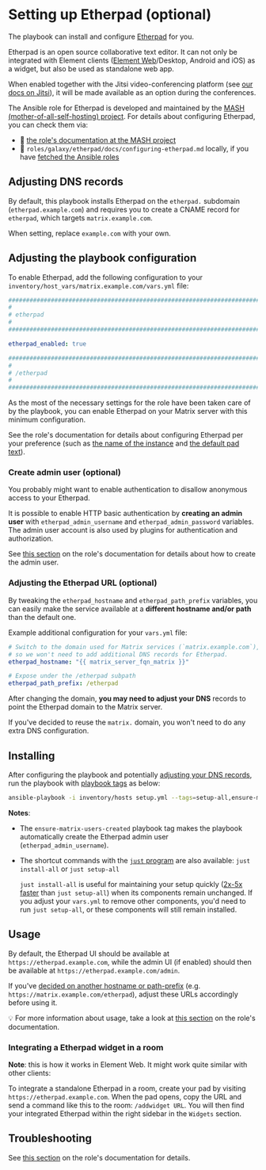<!--
SPDX-FileCopyrightText: 2021 Béla Becker
SPDX-FileCopyrightText: 2021 - 2024 Slavi Pantaleev
SPDX-FileCopyrightText: 2021 pushytoxin
SPDX-FileCopyrightText: 2022 Jim Myhrberg
SPDX-FileCopyrightText: 2022 Nikita Chernyi
SPDX-FileCopyrightText: 2022 felixx9
SPDX-FileCopyrightText: 2024 - 2025 Suguru Hirahara

SPDX-License-Identifier: AGPL-3.0-or-later
-->

# Setting up Etherpad (optional)

The playbook can install and configure [Etherpad](https://etherpad.org) for you.

Etherpad is an open source collaborative text editor. It can not only be integrated with Element clients ([Element Web](configuring-playbook-client-element-web.md)/Desktop, Android and iOS) as a widget, but also be used as standalone web app.

When enabled together with the Jitsi video-conferencing platform (see [our docs on Jitsi](configuring-playbook-jitsi.md)), it will be made available as an option during the conferences.

The Ansible role for Etherpad is developed and maintained by the [MASH (mother-of-all-self-hosting) project](https://github.com/mother-of-all-self-hosting/ansible-role-etherpad). For details about configuring Etherpad, you can check them via:
- 📄 [the role's documentation at the MASH project](https://github.com/mother-of-all-self-hosting/ansible-role-etherpad/blob/main/docs/configuring-etherpad.md)
- 📁 `roles/galaxy/etherpad/docs/configuring-etherpad.md` locally, if you have [fetched the Ansible roles](installing.md#update-ansible-roles)

## Adjusting DNS records

By default, this playbook installs Etherpad on the `etherpad.` subdomain (`etherpad.example.com`) and requires you to create a CNAME record for `etherpad`, which targets `matrix.example.com`.

When setting, replace `example.com` with your own.

## Adjusting the playbook configuration

To enable Etherpad, add the following configuration to your `inventory/host_vars/matrix.example.com/vars.yml` file:

```yaml
########################################################################
#                                                                      #
# etherpad                                                             #
#                                                                      #
########################################################################

etherpad_enabled: true

########################################################################
#                                                                      #
# /etherpad                                                            #
#                                                                      #
########################################################################
```

As the most of the necessary settings for the role have been taken care of by the playbook, you can enable Etherpad on your Matrix server with this minimum configuration.

See the role's documentation for details about configuring Etherpad per your preference (such as [the name of the instance](https://github.com/mother-of-all-self-hosting/ansible-role-etherpad/blob/main/docs/configuring-etherpad.md#set-the-name-of-the-instance-optional) and [the default pad text](https://github.com/mother-of-all-self-hosting/ansible-role-etherpad/blob/main/docs/configuring-etherpad.md#set-the-default-text-optional)).

### Create admin user (optional)

You probably might want to enable authentication to disallow anonymous access to your Etherpad.

It is possible to enable HTTP basic authentication by **creating an admin user** with `etherpad_admin_username` and `etherpad_admin_password` variables. The admin user account is also used by plugins for authentication and authorization.

See [this section](https://github.com/mother-of-all-self-hosting/ansible-role-etherpad/blob/main/docs/configuring-etherpad.md#create-admin-user-optional) on the role's documentation for details about how to create the admin user.

### Adjusting the Etherpad URL (optional)

By tweaking the `etherpad_hostname` and `etherpad_path_prefix` variables, you can easily make the service available at a **different hostname and/or path** than the default one.

Example additional configuration for your `vars.yml` file:

```yaml
# Switch to the domain used for Matrix services (`matrix.example.com`),
# so we won't need to add additional DNS records for Etherpad.
etherpad_hostname: "{{ matrix_server_fqn_matrix }}"

# Expose under the /etherpad subpath
etherpad_path_prefix: /etherpad
```

After changing the domain, **you may need to adjust your DNS** records to point the Etherpad domain to the Matrix server.

If you've decided to reuse the `matrix.` domain, you won't need to do any extra DNS configuration.

## Installing

After configuring the playbook and potentially [adjusting your DNS records](#adjusting-dns-records), run the playbook with [playbook tags](playbook-tags.md) as below:

<!-- NOTE: let this conservative command run (instead of install-all) to make it clear that failure of the command means something is clearly broken. -->
```sh
ansible-playbook -i inventory/hosts setup.yml --tags=setup-all,ensure-matrix-users-created,start
```

**Notes**:

- The `ensure-matrix-users-created` playbook tag makes the playbook automatically create the Etherpad admin user (`etherpad_admin_username`).

- The shortcut commands with the [`just` program](just.md) are also available: `just install-all` or `just setup-all`

  `just install-all` is useful for maintaining your setup quickly ([2x-5x faster](../CHANGELOG.md#2x-5x-performance-improvements-in-playbook-runtime) than `just setup-all`) when its components remain unchanged. If you adjust your `vars.yml` to remove other components, you'd need to run `just setup-all`, or these components will still remain installed.

## Usage

By default, the Etherpad UI should be available at `https://etherpad.example.com`, while the admin UI (if enabled) should then be available at `https://etherpad.example.com/admin`.

If you've [decided on another hostname or path-prefix](#adjusting-the-etherpad-url-optional) (e.g. `https://matrix.example.com/etherpad`), adjust these URLs accordingly before using it.

💡 For more information about usage, take a look at [this section](https://github.com/mother-of-all-self-hosting/ansible-role-etherpad/blob/main/docs/configuring-etherpad.md#usage) on the role's documentation.

### Integrating a Etherpad widget in a room

**Note**: this is how it works in Element Web. It might work quite similar with other clients:

To integrate a standalone Etherpad in a room, create your pad by visiting `https://etherpad.example.com`. When the pad opens, copy the URL and send a command like this to the room: `/addwidget URL`. You will then find your integrated Etherpad within the right sidebar in the `Widgets` section.

## Troubleshooting

See [this section](https://github.com/mother-of-all-self-hosting/ansible-role-etherpad/blob/main/docs/configuring-etherpad.md#troubleshooting) on the role's documentation for details.

